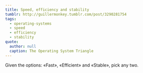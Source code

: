 ```yaml
---
title: Speed, efficiency and stability
tumblr: http://guillermonkey.tumblr.com/post/3290281754
tags:
  - operating-systems
  - speed
  - efficiency
  - stability
quote:
  author: null
  caption: The Operating System Triangle
---
```


Given the options: «Fast», «Efficient» and «Stable», pick any two.
